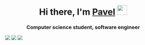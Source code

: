 <h1 align="center">Hi there, I'm <a href="https://daniilshat.ru/" target="_blank">Pavel</a> 
<img src="https://github.com/blackcater/blackcater/raw/main/images/Hi.gif" height="32"/></h1>
<h3 align="center">Computer science student, software engineer</h3>

![](https://github-profile-summary-cards.vercel.app/api/cards/profile-details?username=PavelKozaev&theme=solarized_dark)
![](https://github-profile-summary-cards.vercel.app/api/cards/most-commit-language?username=PavelKozaev&theme=solarized_dark)
![](https://github-profile-summary-cards.vercel.app/api/cards/repos-per-language?username=PavelKozaev&theme=solarized_dark)

<!--
**PavelKozaev/PavelKozaev** is a ✨ _special_ ✨ repository because its `README.md` (this file) appears on your GitHub profile.

Here are some ideas to get you started:

- 🔭 I’m currently working on ...
- 🌱 I’m currently learning ...
- 👯 I’m looking to collaborate on ...
- 🤔 I’m looking for help with ...
- 💬 Ask me about ...
- 📫 How to reach me: ...
- 😄 Pronouns: ...
- ⚡ Fun fact: ...
-->
